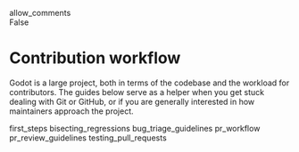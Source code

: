 allow\_comments  
False

# Contribution workflow

Godot is a large project, both in terms of the codebase and the workload
for contributors. The guides below serve as a helper when you get stuck
dealing with Git or GitHub, or if you are generally interested in how
maintainers approach the project.

first\_steps bisecting\_regressions bug\_triage\_guidelines pr\_workflow
pr\_review\_guidelines testing\_pull\_requests
